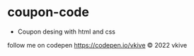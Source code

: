 # coupon-code

* Coupon desing with html and css


follow me on codepen https://codepen.io/vkive © 2022 vkive
